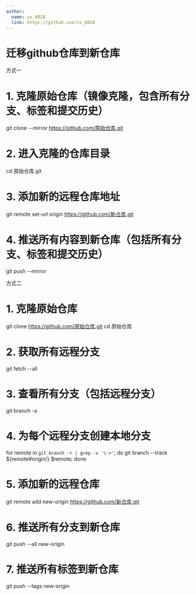 ```yaml
---
author: 
  name: zx_0828
  link: https://github.com/zx_0828
---
```

# 迁移github仓库到新仓库
方式一
# 1. 克隆原始仓库（镜像克隆，包含所有分支、标签和提交历史）
git clone --mirror https://github.com/原始仓库.git

# 2. 进入克隆的仓库目录
cd 原始仓库.git

# 3. 添加新的远程仓库地址
git remote set-url origin https://github.com/新仓库.git

# 4. 推送所有内容到新仓库（包括所有分支、标签和提交历史）
git push --mirror

方式二
# 1. 克隆原始仓库
git clone https://github.com/原始仓库.git
cd 原始仓库

# 2. 获取所有远程分支
git fetch --all

# 3. 查看所有分支（包括远程分支）
git branch -a

# 4. 为每个远程分支创建本地分支
for remote in `git branch -r | grep -v '\->'`; do git branch --track ${remote#origin/} $remote; done

# 5. 添加新的远程仓库
git remote add new-origin https://github.com/新仓库.git

# 6. 推送所有分支到新仓库
git push --all new-origin

# 7. 推送所有标签到新仓库
git push --tags new-origin